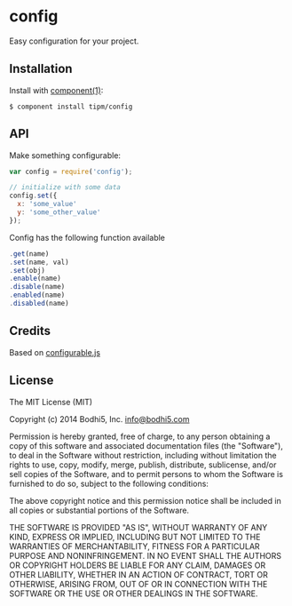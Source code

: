 
# config

  Easy configuration for your project.

## Installation

  Install with [component(1)](http://component.io):

    $ component install tipm/config

## API

 Make something configurable:

```js
var config = require('config');

// initialize with some data
config.set({
  x: 'some_value'
  y: 'some_other_value'
});
```

Config has the following function available

```js
.get(name)
.set(name, val)
.set(obj)
.enable(name)
.disable(name)
.enabled(name)
.disabled(name)
```

## Credits
Based on [configurable.js](https://github.com/visionmedia/configurable.js)

## License

  The MIT License (MIT)

  Copyright (c) 2014 Bodhi5, Inc. <info@bodhi5.com>

  Permission is hereby granted, free of charge, to any person obtaining a copy
  of this software and associated documentation files (the "Software"), to deal
  in the Software without restriction, including without limitation the rights
  to use, copy, modify, merge, publish, distribute, sublicense, and/or sell
  copies of the Software, and to permit persons to whom the Software is
  furnished to do so, subject to the following conditions:

  The above copyright notice and this permission notice shall be included in
  all copies or substantial portions of the Software.

  THE SOFTWARE IS PROVIDED "AS IS", WITHOUT WARRANTY OF ANY KIND, EXPRESS OR
  IMPLIED, INCLUDING BUT NOT LIMITED TO THE WARRANTIES OF MERCHANTABILITY,
  FITNESS FOR A PARTICULAR PURPOSE AND NONINFRINGEMENT. IN NO EVENT SHALL THE
  AUTHORS OR COPYRIGHT HOLDERS BE LIABLE FOR ANY CLAIM, DAMAGES OR OTHER
  LIABILITY, WHETHER IN AN ACTION OF CONTRACT, TORT OR OTHERWISE, ARISING FROM,
  OUT OF OR IN CONNECTION WITH THE SOFTWARE OR THE USE OR OTHER DEALINGS IN
  THE SOFTWARE.